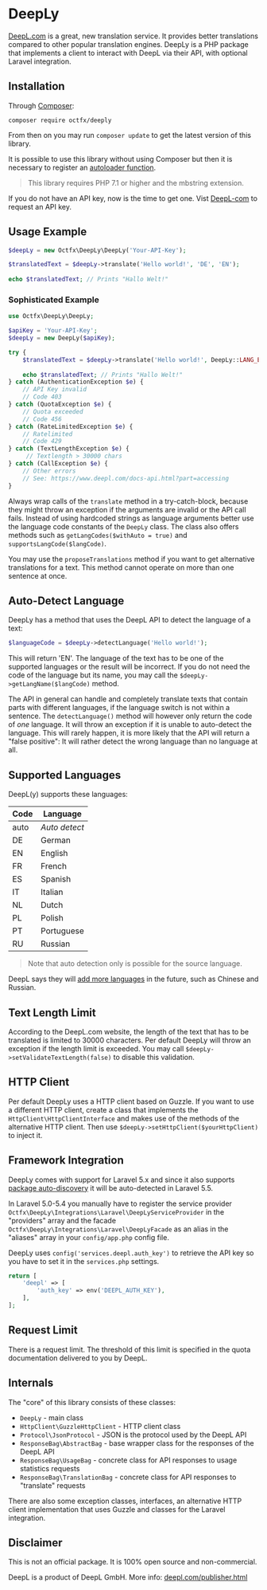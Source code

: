 # DeepLy

[DeepL.com](https://www.deepl.com/) is a great, new translation service. 
It provides better translations compared to other popular translation engines.
DeepLy is a PHP package that implements a client to interact with DeepL via their API, with optional Laravel integration.

## Installation

Through [Composer](https://getcomposer.org/):

```
composer require octfx/deeply
```

From then on you may run `composer update` to get the latest version of this library.

It is possible to use this library without using Composer but then it is necessary to register an 
[autoloader function](https://github.com/php-fig/fig-standards/blob/master/accepted/PSR-0.md#example-implementation).

> This library requires PHP 7.1 or higher and the mbstring extension.

If you do not have an API key, now is the time to get one. Vist [DeepL-com](https://deepl.com/) to request an API key.

## Usage Example

```php
$deepLy = new Octfx\DeepLy\DeepLy('Your-API-Key');

$translatedText = $deepLy->translate('Hello world!', 'DE', 'EN');
    
echo $translatedText; // Prints "Hallo Welt!"
```

### Sophisticated Example

```php
use Octfx\DeepLy\DeepLy;

$apiKey = 'Your-API-Key';
$deepLy = new DeepLy($apiKey);

try {
    $translatedText = $deepLy->translate('Hello world!', DeepLy::LANG_EN, DeepLy::LANG_AUTO);
    
    echo $translatedText; // Prints "Hallo Welt!"
} catch (AuthenticationException $e) {
    // API Key invalid
    // Code 403
} catch (QuotaException $e) {
    // Quota exceeded
    // Code 456
} catch (RateLimitedException $e) {
    // Ratelimited
    // Code 429
} catch (TextLengthException $e) {
     // Textlength > 30000 chars
} catch (CallException $e) {
    // Other errors
    // See: https://www.deepl.com/docs-api.html?part=accessing
}
```

Always wrap calls of the `translate` method in a try-catch-block, because they might throw an exception if the
arguments are invalid or the API call fails. Instead of using hardcoded strings as language arguments 
better use the language code constants of the `DeepLy` class. The class also offers methods such as
`getLangCodes($withAuto = true)` and `supportsLangCode($langCode)`. 

You may use the `proposeTranslations` method if you want to get alternative translations for a text. 
This method cannot operate on more than one sentence at once. 

## Auto-Detect Language

DeepLy has a method that uses the DeepL API to detect the language of a text:

```php
$languageCode = $deepLy->detectLanguage('Hello world!');
```

This will return 'EN'. The language of the text has to be one of the supported languages or the result will be incorrect.
If you do not need the code of the language but its name, you may call the `$deepLy->getLangName($langCode)` method. 

The API in general can handle and completely translate texts that contain parts with different languages, 
if the language switch is not within a sentence. The `detectLanguage()` method will however 
only return the code of _one_ language. It will throw an exception if it is unable to auto-detect the language. 
This will rarely happen, it is more likely that the API will return a "false positive": It will rather detect the wrong
language than no language at all.

## Supported Languages

DeepL(y) supports these languages:

| Code | Language      |
|------|---------------|
| auto | _Auto detect_ |
| DE   | German        |
| EN   | English       |
| FR   | French        |
| ES   | Spanish       |
| IT   | Italian       |
| NL   | Dutch         |
| PL   | Polish        |
| PT   | Portuguese    |
| RU   | Russian       |

> Note that auto detection only is possible for the source language. 

DeepL says they will [add more languages](https://www.heise.de/newsticker/meldung/Maschinelles-Uebersetzen-Deutsches-Start-up-DeepL-will-230-Sprachkombinationen-unterstuetzen-3836533.html) 
in the future, such as Chinese and Russian.

## Text Length Limit

According to the DeepL.com website, the length of the text that has to be translated is limited to 30000 characters.
Per default DeepLy will throw an exception if the length limit is exceeded. 
You may call `$deepLy->setValidateTextLength(false)` to disable this validation.

## HTTP Client

Per default DeepLy uses a HTTP client based on Guzzle. If you want to use a different HTTP client, 
 create a class that implements the `HttpClient\HttpClientInterface`
 and makes use of the methods of the alternative HTTP client. Then use `$deepLy->setHttpClient($yourHttpClient)`
 to inject it.

## Framework Integration

DeepLy comes with support for Laravel 5.x and since it also supports 
[package auto-discovery](https://medium.com/@taylorotwell/package-auto-discovery-in-laravel-5-5-ea9e3ab20518) 
it will be auto-detected in Laravel 5.5. 

In Laravel 5.0-5.4 you manually have to register the service provider
 `Octfx\DeepLy\Integrations\Laravel\DeepLyServiceProvider` in the "providers" array and the facade 
 `Octfx\DeepLy\Integrations\Laravel\DeepLyFacade` as an alias in the "aliases" array 
 in your `config/app.php` config file.

DeepLy uses `config('services.deepl.auth_key')` to retrieve the API key so you have to set it in the `services.php` settings.

```php
return [
    'deepl' => [
        'auth_key' => env('DEEPL_AUTH_KEY'),
    ],
];
```

## Request Limit

There is a request limit. The threshold of this limit is specified in the quota documentation delivered to you by DeepL.

## Internals

The "core" of this library consists of these classes:
* `DeepLy` - main class
* `HttpClient\GuzzleHttpClient` - HTTP client class
* `Protocol\JsonProtocol` - JSON is the protocol used by the DeepL API
* `ResponseBag\AbstractBag` - base wrapper class for the responses of the DeepL API
* `ResponseBag\UsageBag` - concrete class for API responses to usage statistics requests
* `ResponseBag\TranslationBag` - concrete class for API responses to "translate" requests

There are also some exception classes, interfaces, an alternative HTTP client implementation that uses Guzzle and classes for the Laravel integration.


## Disclaimer

This is not an official package. It is 100% open source and non-commercial. 

DeepL is a product of DeepL GmbH. More info: [deepl.com/publisher.html](https://www.deepl.com/publisher.html)
